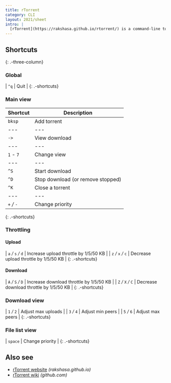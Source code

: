 ```yaml
---
title: rTorrent
category: CLI
layout: 2021/sheet
intro: |
  [rTorrent](https://rakshasa.github.io/rtorrent/) is a command-line torrent application. Here are some shortcut keys.
---
```


## Shortcuts
{: .-three-column}

### Global

| `^q` | Quit |
{: .-shortcuts}

### Main view

| Shortcut | Description |
| --- | --- |
| `bksp` | Add torrent |
| --- | --- |
| `->` | View download |
| --- | --- |
| `1` _-_ `7` | Change view |
| --- | --- |
| `^S` | Start download |
| `^D` | Stop download (or remove stopped) |
| `^K` | Close a torrent |
| --- | --- |
| `+` _/_ `-` | Change priority |
{: .-shortcuts}

### Throttling

#### Upload

| `a` _/_ `s` _/_ `d` | Increase upload throttle by 1/5/50 KB   |
| `z` _/_ `x` _/_ `c` | Decrease upload throttle by 1/5/50 KB   |
{: .-shortcuts}

#### Download

| `A` _/_ `S` _/_ `D` | Increase download throttle by 1/5/50 KB |
| `Z` _/_ `X` _/_ `C` | Decrease download throttle by 1/5/50 KB |
{: .-shortcuts}

### Download view

| `1` _/_ `2` | Adjust max uploads |
| `3` _/_ `4` | Adjust min peers   |
| `5` _/_ `6` | Adjust max peers   |
{: .-shortcuts}

### File list view

| `space` | Change priority |
{: .-shortcuts}

## Also see

- [rTorrent website](https://rakshasa.github.io/rtorrent/) _(rakshasa.github.io)_
- [rTorrent wiki](https://github.com/rakshasa/rtorrent/wiki) _(github.com)_
